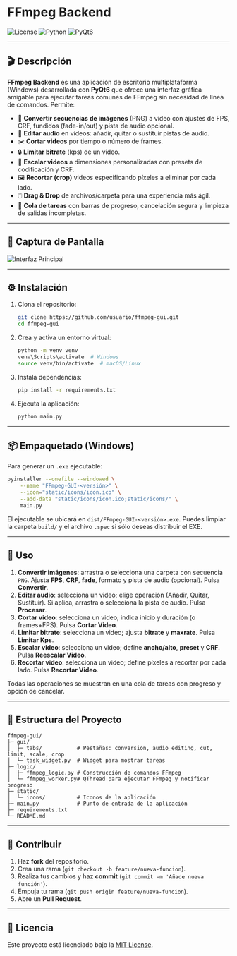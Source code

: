 # FFmpeg Backend

![License](https://img.shields.io/badge/License-MIT-blue.svg)
![Python](https://img.shields.io/badge/Python-3.11-green.svg)
![PyQt6](https://img.shields.io/badge/PyQt6-6.x-blue.svg)

---

## 🎬 Descripción

**FFmpeg Backend** es una aplicación de escritorio multiplataforma (Windows) desarrollada con **PyQt6** que ofrece una interfaz gráfica amigable para ejecutar tareas comunes de FFmpeg sin necesidad de línea de comandos. Permite:

* 🚀 **Convertir secuencias de imágenes** (PNG) a video con ajustes de FPS, CRF, fundidos (fade-in/out) y pista de audio opcional.
* 🎵 **Editar audio** en videos: añadir, quitar o sustituir pistas de audio.
* ✂️ **Cortar videos** por tiempo o número de frames.
* 🔒 **Limitar bitrate** (kps) de un video.
* 📏 **Escalar videos** a dimensiones personalizadas con presets de codificación y CRF.
* 🖼️ **Recortar (crop)** videos especificando píxeles a eliminar por cada lado.
* 🖱️ **Drag & Drop** de archivos/carpeta para una experiencia más ágil.
* 🛑 **Cola de tareas** con barras de progreso, cancelación segura y limpieza de salidas incompletas.

---

## 📸 Captura de Pantalla
![Interfaz Principal](https://github.com/user-attachments/assets/798409d4-9c40-4bf0-be3b-e0c519d5d141)

---

## ⚙️ Instalación

1. Clona el repositorio:

   ```bash
   git clone https://github.com/usuario/ffmpeg-gui.git
   cd ffmpeg-gui
   ```

2. Crea y activa un entorno virtual:

   ```bash
   python -m venv venv
   venv\Scripts\activate  # Windows
   source venv/bin/activate  # macOS/Linux
   ```

3. Instala dependencias:

   ```bash
   pip install -r requirements.txt
   ```

4. Ejecuta la aplicación:

   ```bash
   python main.py
   ```

---

## 📦 Empaquetado (Windows)

Para generar un `.exe` ejecutable:

```bash
pyinstaller --onefile --windowed \
    --name "FFmpeg-GUI-<versión>" \
    --icon="static/icons/icon.ico" \
    --add-data "static/icons/icon.ico;static/icons/" \
    main.py
```

El ejecutable se ubicará en `dist/FFmpeg-GUI-<versión>.exe`. Puedes limpiar la carpeta `build/` y el archivo `.spec` si sólo deseas distribuir el EXE.

---

## 🚀 Uso

1. **Convertir imágenes**: arrastra o selecciona una carpeta con secuencia `PNG`. Ajusta **FPS**, **CRF**, **fade**, formato y pista de audio (opcional). Pulsa **Convertir**.
2. **Editar audio**: selecciona un video; elige operación (Añadir, Quitar, Sustituir). Si aplica, arrastra o selecciona la pista de audio. Pulsa **Procesar**.
3. **Cortar video**: selecciona un video; indica inicio y duración (o frames+FPS). Pulsa **Cortar Video**.
4. **Limitar bitrate**: selecciona un video; ajusta **bitrate** y **maxrate**. Pulsa **Limitar Kps**.
5. **Escalar video**: selecciona un video; define **ancho/alto**, **preset** y **CRF**. Pulsa **Reescalar Video**.
6. **Recortar video**: selecciona un video; define píxeles a recortar por cada lado. Pulsa **Recortar Video**.

Todas las operaciones se muestran en una cola de tareas con progreso y opción de cancelar.

---

## 📂 Estructura del Proyecto

```
ffmpeg-gui/
├─ gui/
│  ├─ tabs/           # Pestañas: conversion, audio_editing, cut, limit, scale, crop
│  └─ task_widget.py  # Widget para mostrar tareas
├─ logic/
│  ├─ ffmpeg_logic.py # Construcción de comandos FFmpeg
│  └─ ffmpeg_worker.py# QThread para ejecutar FFmpeg y notificar progreso
├─ static/
│  └─ icons/          # Iconos de la aplicación
├─ main.py            # Punto de entrada de la aplicación
├─ requirements.txt
└─ README.md
```

---

## 🤝 Contribuir

1. Haz **fork** del repositorio.
2. Crea una rama (`git checkout -b feature/nueva-funcion`).
3. Realiza tus cambios y haz **commit** (`git commit -m 'Añade nueva función'`).
4. Empuja tu rama (`git push origin feature/nueva-funcion`).
5. Abre un **Pull Request**.

---

## 📝 Licencia

Este proyecto está licenciado bajo la [MIT License](LICENSE).
